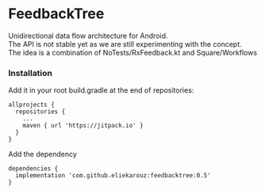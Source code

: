 # FeedbackTree

Unidirectional data flow architecture for Android.\
The API is not stable yet as we are still experimenting with the concept.\
The idea is a combination of NoTests/RxFeedback.kt and Square/Workflows

### Installation

Add it in your root build.gradle at the end of repositories:
```
allprojects {
  repositories {
    ...
    maven { url 'https://jitpack.io' }
  }
}
```

Add the dependency
```
dependencies {
  implementation 'com.github.eliekarouz:feedbacktree:0.5'
}
```
